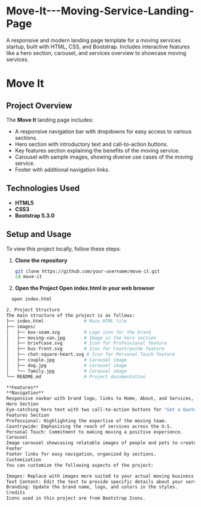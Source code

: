 # **Move-It**---Moving-Service-Landing-Page
A responsive and modern landing page template for a moving services startup, built with HTML, CSS, and Bootstrap. Includes interactive features like a hero section, carousel, and services overview to showcase moving services.
# Move It

## Project Overview

The **Move It** landing page includes:
- A responsive navigation bar with dropdowns for easy access to various sections.
- Hero section with introductory text and call-to-action buttons.
- Key features section explaining the benefits of the moving service.
- Carousel with sample images, showing diverse use cases of the moving service.
- Footer with additional navigation links.

## Technologies Used

- **HTML5**
- **CSS3**
- **Bootstrap 5.3.0**

## Setup and Usage

To view this project locally, follow these steps:

1. **Clone the repository**
   ```bash
   git clone https://github.com/your-username/move-it.git
   cd move-it
2. **Open the Project Open index.html in your web browser**
 ```bash
   open index.html

2. Project Structure
The main structure of the project is as follows:
├── index.html               # Main HTML file
├── images/
│   ├── box-seam.svg         # Logo icon for the brand
│   ├── moving-van.jpg       # Image in the hero section
│   ├── briefcase.svg        # Icon for Professional feature
│   ├── bus-front.svg        # Icon for Countrywide feature
│   ├── chat-square-heart.svg # Icon for Personal Touch feature
│   ├── couple.jpg           # Carousel image
│   ├── dog.jpg              # Carousel image
│   └── family.jpg           # Carousel image
└── README.md                # Project documentation

**Features**
**Navigation**
Responsive navbar with brand logo, links to Home, About, and Services, and a search bar for quick access to services.
Hero Section
Eye-catching hero text with two call-to-action buttons for "Get a Quote" and "Contact Us."
Features Section
Professional: Highlighting the expertise of the moving team.
Countrywide: Emphasizing the reach of services across the U.S.
Personal Touch: Commitment to making moving a positive experience.
Carousel
Image carousel showcasing relatable images of people and pets to create a personalized feel.
Footer
Footer links for easy navigation, organized by sections.
Customization
You can customize the following aspects of the project:

Images: Replace with images more suited to your actual moving business.
Text Content: Edit the text to provide specific details about your services.
Branding: Update the brand name, logo, and colors in the styles.
Credits
Icons used in this project are from Bootstrap Icons.
